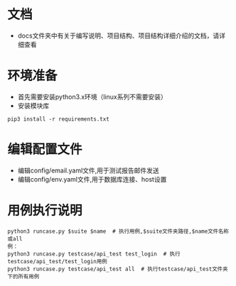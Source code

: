 # 文档
* docs文件夹中有关于编写说明、项目结构、项目结构详细介绍的文档，请详细查看

# 环境准备
* 首先需要安装python3.x环境（linux系列不需要安装）
* 安装模块库
```
pip3 install -r requirements.txt
```

# 编辑配置文件
* 编辑config/email.yaml文件,用于测试报告邮件发送
* 编辑config/env.yaml文件,用于数据库连接、host设置

# 用例执行说明
```
python3 runcase.py $suite $name  # 执行用例,$suite文件夹路径,$name文件名称或all
例：
python3 runcase.py testcase/api_test test_login  # 执行testcase/api_test/test_login用例
python3 runcase.py testcase/api_test all  # 执行testcase/api_test文件夹下的所有用例
```
